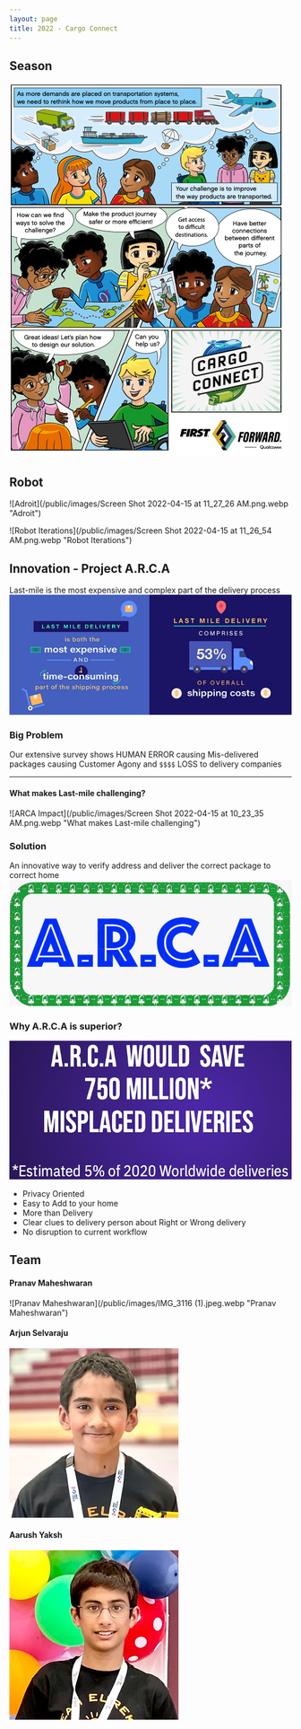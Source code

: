 ```yaml
---
layout: page
title: 2022 - Cargo Connect
---
```


## Season
![2022-Cargo-connect-season-intro](/public/images/2022-Cargo-connect-season-intro.png "2022-Cargo-connect-season-intro")


## Robot

![Adroit](/public/images/Screen Shot 2022-04-15 at 11_27_26 AM.png.webp "Adroit")

![Robot Iterations](/public/images/Screen Shot 2022-04-15 at 11_26_54 AM.png.webp "Robot Iterations")

## Innovation - Project A.R.C.A

Last-mile is the most expensive and complex part of the delivery process
![ARCA Impact](/public/images/Last-Mile-Delivery-1024x435.png.webp "Last-mile is the most expensive and complex part of the delivery process")

### Big Problem
Our extensive survey shows HUMAN ERROR causing Mis-delivered packages
causing Customer Agony and `$$$$` LOSS to delivery companies

<hr/>

#### What makes Last-mile challenging?
![ARCA Impact](/public/images/Screen Shot 2022-04-15 at 10_23_35 AM.png.webp "What makes Last-mile challenging")


### Solution
An innovative way to verify address and deliver the correct package to correct home
![ARCA Impact](/public/images/110720_05b5418bca4f4b43a31bf6ed708ca0d9~mv2.gif "ARCA") 


### Why A.R.C.A is superior?

![ARCA Impact](/public/images/arca-impact.png.webp "ARCA Impact")
* Privacy Oriented
* Easy to Add to your home
* More than Delivery
* Clear clues to delivery person about Right or Wrong delivery
* No disruption to current workflow

## Team

#### Pranav Maheshwaran
![Pranav Maheshwaran](/public/images/IMG_3116 (1).jpeg.webp "Pranav Maheshwaran")

#### Arjun Selvaraju
![Arjun Selvaraju](/public/images/IMG_3082.jpeg.webp "Arjun Selvaraju")

#### Aarush Yaksh
![Aarush Yaksh](/public/images/IMG_3116.jpeg.webp "Aarush Yaksh")